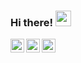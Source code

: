 ### Hi there! <img src="https://user-images.githubusercontent.com/78679833/133706462-41463c6c-bb57-41d0-a093-5bff564ed75c.gif" width="25px">
<a href="https://codeforces.com/profile/Shoichi">
  <img align="left" alt="Codeforces" width="22px" src="https://user-images.githubusercontent.com/78679833/133707139-11e93c25-b07a-4b58-89c5-8cfcf68b0425.png" />
</a>
<a href="https://leetcode.com/leningdenis">
  <img align="left" alt="LeetCode" width="22px" src="https://user-images.githubusercontent.com/78679833/133707002-0ef68324-bcb5-4b42-a315-9a95c932ca78.png" />
</a>
<a href="https://www.kaggle.com/shoi4i">
  <img align="left" alt="Kaggle" width="22px" src="https://user-images.githubusercontent.com/78679833/133707020-d93cb954-7cb5-4ec0-8ef2-eaf1d72a97a0.png" />
</a>
